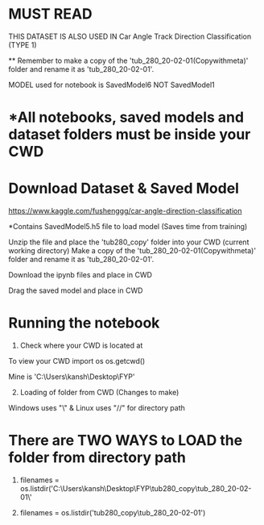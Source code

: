 # MUST READ #

THIS DATASET IS ALSO USED IN Car Angle Track Direction Classification (TYPE 1)

** Remember to make a copy of the 'tub_280_20-02-01(Copywithmeta)' folder and rename it as 'tub_280_20-02-01'.

MODEL used for notebook is SavedModel6 NOT SavedModel1

# *All notebooks, saved models and dataset folders must be inside your CWD

# Download Dataset & Saved Model
https://www.kaggle.com/fushenggg/car-angle-direction-classification

*Contains SavedModel5.h5 file to load model (Saves time from training)

Unzip the file and place the 'tub280_copy' folder into your CWD (current working directory) 
Make a copy of the 'tub_280_20-02-01(Copywithmeta)' folder and rename it as 'tub_280_20-02-01'.

Download the ipynb files and place in CWD

Drag the saved model and place in CWD 

# Running the notebook 
1. Check where your CWD is located at

To view your CWD import os os.getcwd()

Mine is 'C:\Users\kansh\Desktop\FYP'

2. Loading of folder from CWD (Changes to make)

Windows uses "\\" & Linux uses "//" for directory path

# There are TWO WAYS to LOAD the folder from directory path
1. filenames = os.listdir('C:\\Users\\kansh\\Desktop\\FYP\\tub280_copy\\tub_280_20-02-01\\'

2. filenames = os.listdir('tub280_copy\\tub_280_20-02-01')

